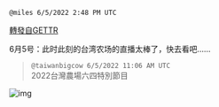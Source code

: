 
`@miles 6/5/2022 2:48 PM UTC`

[轉發自GETTR](https://gettr.com/post/p1cslvhce18)

 6月5号：此时此刻的台湾农场的直播太棒了，快去看吧……

> `@taiwanbigcow 6/5/2022 11:06 AM UTC`<br/>2022台灣農場六四特別節目

![img](https://media.gettr.com/group18/origin/2022/06/05/10/ee19eccf-665f-d526-4bb2-4b7f270eb999/6383d6c383a688bc0ce747d8282e44b3.jpeg)
